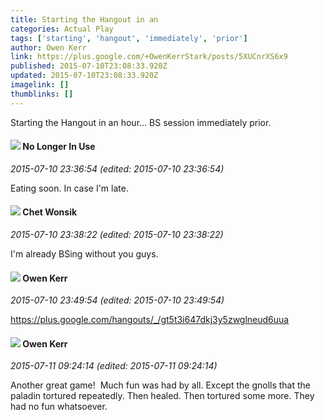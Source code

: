 ```yaml
---
title: Starting the Hangout in an
categories: Actual Play
tags: ['starting', 'hangout', 'immediately', 'prior']
author: Owen Kerr
link: https://plus.google.com/+OwenKerrStark/posts/5XUCnrXS6x9
published: 2015-07-10T23:08:33.920Z
updated: 2015-07-10T23:08:33.920Z
imagelink: []
thumblinks: []
---
```


Starting the Hangout in an hour... BS session immediately prior.
<div id='comment z13hhh4abljscj1sv22ziz3ycynlj313q'>
  <h4><img src='{{site.baseurl}}//images/avatars/101654255682027575761_photo.jpg'> No Longer In Use</h4>
      <p><cite>2015-07-10 23:36:54 (edited: 2015-07-10 23:36:54)</cite></p>
        <p>Eating soon. In case I&#39;m late.</p>
</div>
        

<div id='comment z13hhh4abljscj1sv22ziz3ycynlj313q'>
  <h4><img src='{{site.baseurl}}//images/avatars/117446610296877234168_photo.jpg'> Chet Wonsik</h4>
      <p><cite>2015-07-10 23:38:22 (edited: 2015-07-10 23:38:22)</cite></p>
        <p>I&#39;m already BSing without you guys.</p>
</div>
        

<div id='comment z13hhh4abljscj1sv22ziz3ycynlj313q'>
  <h4><img src='{{site.baseurl}}//images/avatars/113773664211549019121_photo.jpg'> Owen Kerr</h4>
      <p><cite>2015-07-10 23:49:54 (edited: 2015-07-10 23:49:54)</cite></p>
        <p><a href="https://plus.google.com/hangouts/_/gt5t3i647dkj3y5zwglneud6uua" class="ot-anchor">https://plus.google.com/hangouts/_/gt5t3i647dkj3y5zwglneud6uua</a></p>
</div>
        

<div id='comment z13hhh4abljscj1sv22ziz3ycynlj313q'>
  <h4><img src='{{site.baseurl}}//images/avatars/113773664211549019121_photo.jpg'> Owen Kerr</h4>
      <p><cite>2015-07-11 09:24:14 (edited: 2015-07-11 09:24:14)</cite></p>
        <p>Another great game!  Much fun was had by all. Except the gnolls that the paladin tortured repeatedly. Then healed. Then tortured some more. They had no fun whatsoever.</p>
</div>
        